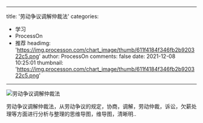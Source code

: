 
---
title: '劳动争议调解仲裁法'
categories: 
 - 学习
 - ProcessOn
 - 推荐
headimg: 'https://img.processon.com/chart_image/thumb/611f4184f346fb2b920322c5.png'
author: ProcessOn
comments: false
date: 2021-12-08 10:25:01
thumbnail: 'https://img.processon.com/chart_image/thumb/611f4184f346fb2b920322c5.png'
---

<div>   
<img class="thumb" alt="劳动争议调解仲裁法" src="https://img.processon.com/chart_image/thumb/611f4184f346fb2b920322c5.png" referrerpolicy="no-referrer">
<p>劳动争议调解仲裁法，从劳动争议的规定，协商，调解，劳动仲裁，诉讼，欠薪处理等方面进行分析与整理的思维导图，维导图，清晰明..</p>  
</div>
            